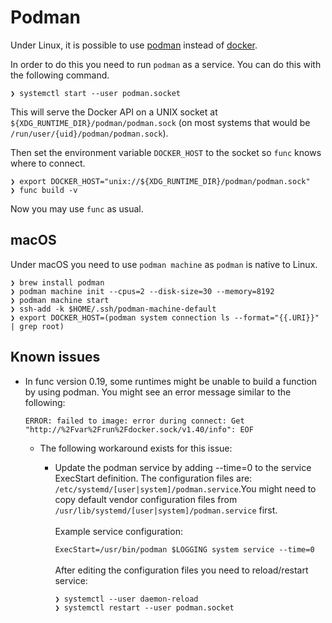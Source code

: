 # Podman

Under Linux, it is possible to use [podman](https://podman.io/) instead of [docker](https://www.docker.com/).

In order to do this you need to run `podman` as a service. You can do this with the following command.
```
❯ systemctl start --user podman.socket
```
This will serve the Docker API on a UNIX socket at `${XDG_RUNTIME_DIR}/podman/podman.sock` (on most systems that would be `/run/user/{uid}/podman/podman.sock`).

Then set the environment variable `DOCKER_HOST` to the socket so `func` knows where to connect.
```
❯ export DOCKER_HOST="unix://${XDG_RUNTIME_DIR}/podman/podman.sock"
❯ func build -v
```
Now you may use `func` as usual.

## macOS

Under macOS you need to use `podman machine` as `podman` is native to Linux.

```
❯ brew install podman
❯ podman machine init --cpus=2 --disk-size=30 --memory=8192
❯ podman machine start
❯ ssh-add -k $HOME/.ssh/podman-machine-default
❯ export DOCKER_HOST=(podman system connection ls --format="{{.URI}}" | grep root)
```

## Known issues

* In func version 0.19, some runtimes might be unable to build a function by using podman. You might see an error message similar to the following:

    ```
    ERROR: failed to image: error during connect: Get "http://%2Fvar%2Frun%2Fdocker.sock/v1.40/info": EOF
    ```
  * The following workaround exists for this issue:
    * Update the podman service by adding --time=0 to the service ExecStart definition.  The configuration files are: `/etc/systemd/[user|system]/podman.service`.You might need to copy default vendor configuration files from `/usr/lib/systemd/[user|system]/podman.service` first.
      </br></br> 
      Example service configuration:
    
      `ExecStart=/usr/bin/podman $LOGGING system service --time=0`
      </br></br>
      After editing the configuration files you need to reload/restart service:
      ```
      ❯ systemctl --user daemon-reload
      ❯ systemctl restart --user podman.socket
      ```
